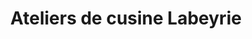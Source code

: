 ---
title: "Ateliers de cusine Labeyrie"
url: /saint-geours-de-maremne/ateliers-de-cusine-labeyrie/
shop: charcuterie
---